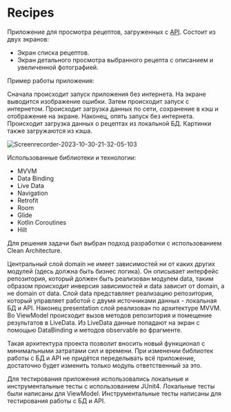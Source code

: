 # Recipes
Приложение для просмотра рецептов, загруженных с [API](https://hf-android-app.s3-eu-west-1.amazonaws.com/android-test/recipes.json).
Состоит из двух экранов:
* Экран списка рецептов.
* Экран детального просмотра выбранного рецепта с описанием и увеличенной фотографией.

Пример работы приложения:

Сначала происходит запуск приложения без интернета. На экране выводится изображение ошибки.
Затем происходит запуск с интернетом. Происходит загрузка данных по сети, сохранение в кэш и отображение на экране.
Наконец, опять запуск без интернета. Происходит загрузка данных о рецептах из локальной БД. Картинки также загружаются из кэша.

![Screenrecorder-2023-10-30-21-32-05-103](https://github.com/DroidDioid/Recipes/assets/45200119/d06321ab-8bb9-4d7e-9f89-e2d5318dbd9a)

Использованные библиотеки и технологии:
* MVVM
* Data Binding
* Live Data
* Navigation
* Retrofit
* Room
* Glide
* Kotlin Coroutines
* Hilt

Для решения задачи был выбран подход разработки с использованием Clean Architecture. 

Центральный слой domain не имеет зависимостей ни от каких других модулей (здесь должна быть бизнес логика). Он описывает интерфейс репозитория, который должен быть реализован модулем data, таким образом происходит инверсия зависимостей и data зависит от domain, а не domain от data. Слой data представляет реализацию репозитория, который управляет работой с двумя источниками данных - локальная БД и API. Наконец presentation слой реализован по архитектуре MVVM. Во ViewModel происходит вызов методов репозитория и помещение результатов в LiveData. Из LiveData данные попадают на экран с помощью DataBinding и методов observable во фрагменте. 

Такая архитектура проекта позволит вносить новый функционал с минимальными затратами сил и времени. При изменении библиотек работы с БД и API не придётся переделывать всё приложение, достаточно будет изменить только модуль ответственный за это.

Для тестирования приложения использовались локальные и инструментальные тесты с использованием JUnit4.
Локальные тесты были написаны для ViewModel.
Инструментальные тесты написаны для тестирования работы с БД и API.

